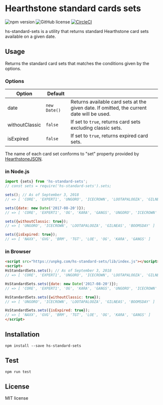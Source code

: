 # Hearthstone standard cards sets
![npm version](https://img.shields.io/npm/v/hs-standard-sets.svg?style=flat)
![GitHub license](https://img.shields.io/badge/license-MIT-blue.svg)
[![CircleCI](https://circleci.com/gh/sakai-akinobu/hs-standard-sets.svg?style=svg)](https://circleci.com/gh/sakai-akinobu/hs-standard-sets)

hs-standard-sets is a utility that returns standard Hearthstone card sets available on a given date.

## Usage

Returns the standard card sets that matches the conditions given by the options.

### Options

| Option             | Default      | |
| -----------------  | ------------ | --- |
| date               | `new Date()` | Returns available card sets at the given date. If omitted, the current date will be used. |
| withoutClassic     | `false`      | If set to `true`, returns card sets excluding classic sets. |
| isExpired          | `false`      | If set to `true`, returns expired card sets. |

The name of each card set conforms to "set" property provided by [HearthstoneJSON](https://hearthstonejson.com/).

### in Node.js

```javascript
import {sets} from 'hs-standard-sets';
// const sets = require('hs-standard-sets').sets;

sets(); // As of September 3, 2018
// => [ 'CORE', 'EXPERT1', 'UNGORO', 'ICECROWN', 'LOOTAPALOOZA', 'GILNEAS', 'BOOMSDAY' ]

sets({date: new Date('2017-08-20')});
// => [ 'CORE', 'EXPERT1', 'OG', 'KARA', 'GANGS', 'UNGORO', 'ICECROWN' ]

sets({withoutClassic: true});
// => [ 'UNGORO', 'ICECROWN', 'LOOTAPALOOZA', 'GILNEAS', 'BOOMSDAY' ]

sets({isExpired: true});
// => [ 'NAXX', 'GVG', 'BRM', 'TGT', 'LOE', 'OG', 'KARA', 'GANGS' ]
```

### in Browser

```html
<script src="https://unpkg.com/hs-standard-sets/lib/index.js"></script>
<script>
HsStandardSets.sets(); // As of September 3, 2018
// => [ 'CORE', 'EXPERT1', 'UNGORO', 'ICECROWN', 'LOOTAPALOOZA', 'GILNEAS', 'BOOMSDAY' ]

HsStandardSets.sets({date: new Date('2017-08-20')});
// => [ 'CORE', 'EXPERT1', 'OG', 'KARA', 'GANGS', 'UNGORO', 'ICECROWN' ]

HsStandardSets.sets({withoutClassic: true});
// => [ 'UNGORO', 'ICECROWN', 'LOOTAPALOOZA', 'GILNEAS', 'BOOMSDAY' ]

HsStandardSets.sets({isExpired: true});
// => [ 'NAXX', 'GVG', 'BRM', 'TGT', 'LOE', 'OG', 'KARA', 'GANGS' ]
</script>
```

## Installation

```
npm install --save hs-standard-sets
```

## Test

```
npm run test
```

## License

MIT license

